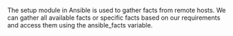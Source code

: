 The setup module in Ansible is used to gather facts from remote hosts. We can gather all available facts or specific facts based on our requirements and access them using the ansible_facts variable.

